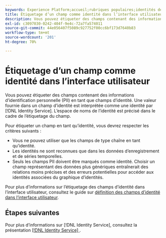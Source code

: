 ```yaml
---
keywords: Experience Platform;accueil;rubriques populaires;identités des étiquettes
title: Étiquetage d’un champ comme identité dans l’interface utilisateur
description: Vous pouvez étiqueter des champs contenant des informations d’identification personnelle (PII) en tant que champs d’identité. Identity Service interprète comme identité les valeurs fournies dans un champ d’identité. L’espace de noms de l’identité est précisé dans le cadre de l’étiquetage du champ.
exl-id: c3097030-0242-404f-9e4c-72a7fa574011
source-git-commit: 44e056407f5089c927752f00cc6bf173d7640b83
workflow-type: tm+mt
source-wordcount: '201'
ht-degree: 70%

---
```


# Étiquetage d’un champ comme identité dans l’interface utilisateur

Vous pouvez étiqueter des champs contenant des informations d’identification personnelle (PII) en tant que champs d’identité. Une valeur fournie dans un champ d’identité est interprétée comme une identité par [!DNL Identity Service]. L’espace de noms de l’identité est précisé dans le cadre de l’étiquetage du champ.

Pour étiqueter un champ en tant qu’identité, vous devrez respecter les critères suivants :

* Vous ne pouvez utiliser que les champs de type chaîne en tant qu’identité.
* Les identités ne sont reconnues que dans les données d’enregistrement et de séries temporelles.
* Seuls les champs PII doivent être marqués comme identité. Choisir un champ représentant des données plus génériques entraînerait des relations moins précises et des erreurs potentielles pour accéder aux identités associées du graphique d’identités.

Pour plus d’informations sur l’étiquetage des champs d’identité dans l’interface utilisateur, consultez le guide sur [définition des champs d’identité dans l’interface utilisateur](../../xdm/ui/fields/identity.md).

## Étapes suivantes

Pour plus d’informations sur [!DNL Identity Service], consultez la présentation [[!DNL Identity Service] ](../home.md).
